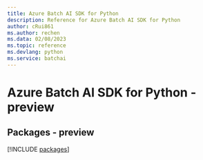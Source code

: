 ```yaml
---
title: Azure Batch AI SDK for Python
description: Reference for Azure Batch AI SDK for Python
author: cRui861
ms.author: rechen
ms.data: 02/08/2023
ms.topic: reference
ms.devlang: python
ms.service: batchai
---
```

# Azure Batch AI SDK for Python - preview
## Packages - preview
[!INCLUDE [packages](batch-ai-index.md)]